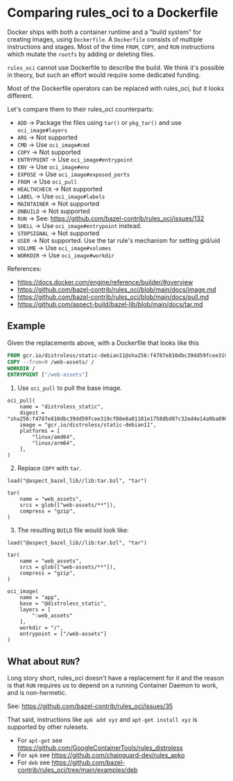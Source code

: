 # Comparing rules_oci to a Dockerfile

Docker ships with both a container runtime and a "build system" for creating images, using `Dockerfile`.
A `Dockerfile` consists of multiple instructions and stages. Most of the time `FROM`, `COPY`, and `RUN`
instructions which mutate the `rootfs` by adding or deleting files.

`rules_oci` cannot use Dockerfile to describe the build.
We think it's possible in theory, but such an effort would require some dedicated funding.

Most of the Dockerfile operators can be replaced with rules_oci, but it looks different.

Let's compare them to their rules_oci counterparts:

- `ADD` -> Package the files using `tar()` or `pkg_tar()` and use `oci_image#layers`
- `ARG` -> Not supported
- `CMD` -> Use `oci_image#cmd`
- `COPY` -> Not supported
- `ENTRYPOINT` -> Use `oci_image#entrypoint`
- `ENV` -> Use `oci_image#env`
- `EXPOSE` -> Use `oci_image#exposed_ports`
- `FROM` -> Use `oci_pull`
- `HEALTHCHECK` -> Not supported
- `LABEL` -> Use `oci_image#labels`
- `MAINTAINER` -> Not supported
- `ONBUILD` -> Not supported
- `RUN` -> See: https://github.com/bazel-contrib/rules_oci/issues/132
- `SHELL` -> Use `oci_image#entrypoint` instead.
- `STOPSIGNAL` -> Not supported
- `USER` -> Not supported. Use the tar rule's mechanism for setting gid/uid
- `VOLUME` -> Use `oci_image#volumes`
- `WORKDIR` -> Use `oci_image#workdir`

References:

- https://docs.docker.com/engine/reference/builder/#overview
- https://github.com/bazel-contrib/rules_oci/blob/main/docs/image.md
- https://github.com/bazel-contrib/rules_oci/blob/main/docs/pull.md
- https://github.com/aspect-build/bazel-lib/blob/main/docs/tar.md

## Example

Given the replacements above, with a Dockerfile that looks like this

```Dockerfile
FROM gcr.io/distroless/static-debian11@sha256:f4787e810dbc39dd59fcee319cf88e8a01181e1758dbd07c32ed4e14a9ba8904
COPY --from=0 /web-assets/ /
WORKDIR /
ENTRYPOINT ["/web-assets"]
```

1. Use `oci_pull` to pull the base image.

```starlark
oci_pull(
    name = "distroless_static",
    digest = "sha256:f4787e810dbc39dd59fcee319cf88e8a01181e1758dbd07c32ed4e14a9ba8904",
    image = "gcr.io/distroless/static-debian11",
    platforms = [
        "linux/amd64",
        "linux/arm64",
    ],
)
```

2. Replace `COPY` with `tar`.

```starlark
load("@aspect_bazel_lib//lib:tar.bzl", "tar")

tar(
    name = "web_assets",
    srcs = glob(["web-assets/**"]),
    compress = "gzip",
)
```

3. The resulting `BUILD` file would look like:

```starlark
load("@aspect_bazel_lib//lib:tar.bzl", "tar")

tar(
    name = "web_assets",
    srcs = glob(["web-assets/**"]),
    compress = "gzip",
)

oci_image(
    name = "app",
    base = "@distroless_static",
    layers = [
        ":web_assets"
    ],
    workdir = "/",
    entrypoint = ["/web-assets"]
)
```

## What about `RUN`?

Long story short, rules_oci doesn't have a replacement for it and the reason is that `RUN` requires us to depend
on a running Container Daemon to work, and is non-hermetic.

See: https://github.com/bazel-contrib/rules_oci/issues/35

That said, instructions like `apk add xyz` and `apt-get install xyz` is supported by other rulesets.

- For `apt-get` see https://github.com/GoogleContainerTools/rules_distroless
- For `apk` see https://github.com/chainguard-dev/rules_apko
- For `deb` see https://github.com/bazel-contrib/rules_oci/tree/main/examples/deb
